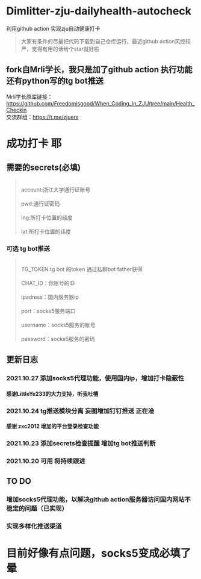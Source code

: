 # Dimlitter-zju-dailyhealth-autocheck
利用github action 实现zju自动健康打卡
> 大家有条件的尽量把代码下载到自己仓库运行，最近github action风控较严，觉得有用的话给个star就好啦
## fork自Mrli学长，我只是加了github action 执行功能 还有python写的tg bot推送
Mrli学长原库链接：https://github.com/Freedomisgood/When_Coding_in_ZJU/tree/main/Health_Checkin
<br>交流群组：https://t.me/zjuers </br>
 # 成功打卡 耶
 ## 需要的secrets(必填)
 > <br>account:浙江大学通行证账号</br>
 > <br>pwd:通行证密码</br>
 > <br>lng:所打卡位置的经度</br>
 > <br>lat:所打卡位置的纬度</br>
 ### 可选 tg bot推送
 ><br>TG_TOKEN:tg bot 的token 通过私聊bot father获得</br>
 ><br>CHAT_ID：你账号的ID</br>
 ><br>ipadress：国内服务器ip</br>
 ><br>port：socks5服务端口</br>
 ><br>username：socks5服务的帐号</br>
 ><br>password：socks5服务的密码</br>

## 更新日志 
### 2021.10.27 添加socks5代理功能，使用国内ip，增加打卡隐蔽性
#### 感谢LittleYe233的大力支持，听我吐槽
### 2021.10.24 tg推送模块分离 妄图增加钉钉推送 正在淦 
#### 感谢 zxc2012 增加的平台登录检查功能
### 2021.10.23 添加secrets检查提醒 增加tg bot推送判断 
### 2021.10.20 可用 将持续跟进

## TO DO
### 增加socks5代理功能，以解决github action服务器访问国内网站不稳定的问题（已实现）
### 实现多样化推送渠道

# 目前好像有点问题，socks5变成必填了 晕
